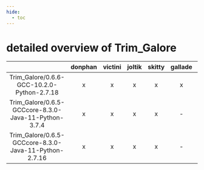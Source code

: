 ```yaml
---
hide:
  - toc
---
```


detailed overview of Trim_Galore
================================

| |donphan|victini|joltik|skitty|gallade|accelgor|swalot|doduo|
| :---: | :---: | :---: | :---: | :---: | :---: | :---: | :---: | :---: |
|Trim_Galore/0.6.6-GCC-10.2.0-Python-2.7.18|x|x|x|x|x|-|x|x|
|Trim_Galore/0.6.5-GCCcore-8.3.0-Java-11-Python-3.7.4|x|x|x|x|-|-|-|x|
|Trim_Galore/0.6.5-GCCcore-8.3.0-Java-11-Python-2.7.16|x|x|x|x|-|-|-|x|
